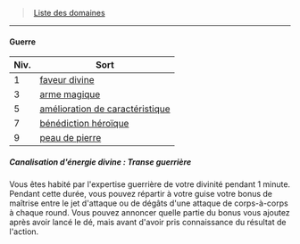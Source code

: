 ﻿> [Liste des domaines](hd_cleric_priest_liste_des_domaines.md)

---

#### Guerre

|Niv.|Sort|
|---|---|
|1|[faveur divine](hd_spells_faveur_divine.md)|
|3|[arme magique](hd_spells_arme_magique.md)|
|5|[amélioration de caractéristique](hd_spells_amelioration_de_caracteristique.md)|
|7|[bénédiction héroïque](hd_spells_benediction_heroique.md)|
|9|[peau de pierre](hd_spells_peau_de_pierre.md)|

##### Canalisation d'énergie divine : Transe guerrière

Vous êtes habité par l'expertise guerrière de votre divinité pendant 1 minute. Pendant cette durée, vous pouvez répartir à votre guise votre bonus de maîtrise entre le jet d'attaque ou de dégâts d'une attaque de corps-à-corps à chaque round. Vous pouvez annoncer quelle partie du bonus vous ajoutez après avoir lancé le dé, mais avant d'avoir pris connaissance du résultat de l'action.

